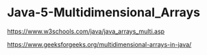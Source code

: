 # Java-5-Multidimensional_Arrays

https://www.w3schools.com/java/java_arrays_multi.asp

https://www.geeksforgeeks.org/multidimensional-arrays-in-java/


